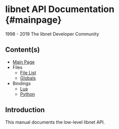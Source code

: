libnet API Documentation {#mainpage}
====================================
1998 - 2019 The libnet Developer Community


Content(s)
----------

- [Main Page](index.html)
- Files
  - [File List](files.html)
  - [Globals](globals.html)
- Bindings
	- [Lua](https://github.com/libnet/libnet-lua)
	- [Python](https://github.com/allfro/pylibnet "pylibnet")


Introduction
------------

This manual documents the low-level libnet API.
